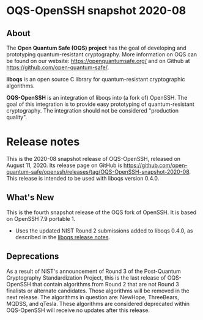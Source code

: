 OQS-OpenSSH snapshot 2020-08
============================

About
-----

The **Open Quantum Safe (OQS) project** has the goal of developing and prototyping quantum-resistant cryptography.  More information on OQS can be found on our website: https://openquantumsafe.org/ and on Github at https://github.com/open-quantum-safe/.

**liboqs** is an open source C library for quantum-resistant cryptographic algorithms.

**OQS-OpenSSH** is an integration of liboqs into (a fork of) OpenSSH.  The goal of this integration is to provide easy prototyping of quantum-resistant cryptography.  The integration should not be considered "production quality".

Release notes
=============

This is the 2020-08 snapshot release of OQS-OpenSSH, released on August 11, 2020. Its release page on GitHub is https://github.com/open-quantum-safe/openssh/releases/tag/OQS-OpenSSH-snapshot-2020-08. This release is intended to be used with liboqs version 0.4.0.

What's New
----------

This is the fourth snapshot release of the OQS fork of OpenSSH.  It is based on OpenSSH 7.9 portable 1.

- Uses the updated NIST Round 2 submissions added to liboqs 0.4.0, as described in the [liboqs release notes](https://github.com/open-quantum-safe/liboqs/blob/master/RELEASE.md).

Deprecations
------------

As a result of NIST's announcement of Round 3 of the Post-Quantum Cryptography Standardization Project, this is the last release of OQS-OpenSSH that contain algorithms from Round 2 that are not Round 3 finalists or alternate candidates. Those algorithms will be removed in the next release. The algorithms in question are: NewHope, ThreeBears, MQDSS, and qTesla. These algorithms are considered deprecated within OQS-OpenSSH will receive no updates after this release.
